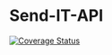 # Send-IT-API

[![Coverage Status](https://coveralls.io/repos/github/JumaKahiga/Send-IT-API/badge.svg?branch=master)](https://coveralls.io/github/JumaKahiga/Send-IT-API?branch=master)
